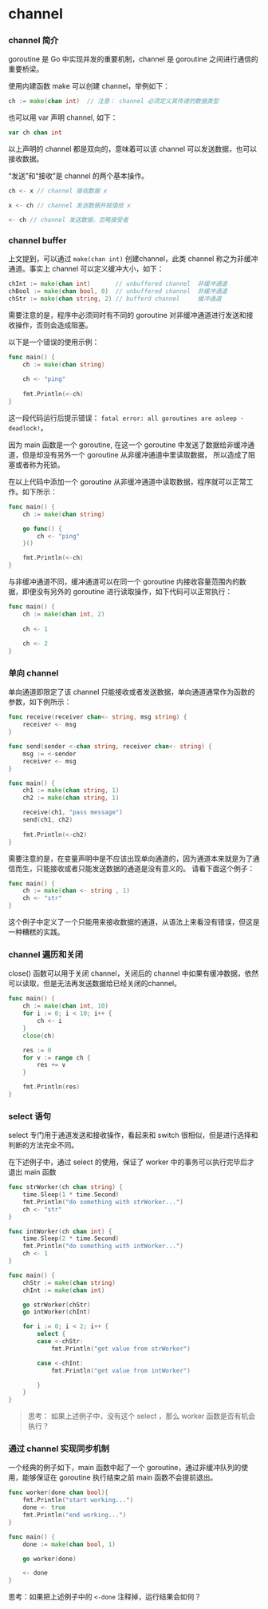 # channel

### channel 简介
goroutine 是 Go 中实现并发的重要机制，channel 是 goroutine 之间进行通信的重要桥梁。

使用内建函数 make 可以创建 channel，举例如下：
``` go
ch := make(chan int)  // 注意： channel 必须定义其传递的数据类型
```

也可以用 var 声明 channel, 如下： 
``` go
var ch chan int
``` 

以上声明的 channel 都是双向的，意味着可以该 channel 可以发送数据，也可以接收数据。

“发送”和“接收”是 channel 的两个基本操作。
```go 
ch <- x // channel 接收数据 x

x <- ch // channel 发送数据并赋值给 x

<- ch // channel 发送数据，忽略接受者
```

### channel buffer

上文提到，可以通过  `make(chan int)` 创建channel，此类 channel 称之为非缓冲通道。事实上 channel 可以定义缓冲大小，如下：
 
``` go
chInt := make(chan int)       // unbuffered channel  非缓冲通道
chBool := make(chan bool, 0)  // unbuffered channel  非缓冲通道
chStr := make(chan string, 2) // bufferd channel     缓冲通道
```

需要注意的是，程序中必须同时有不同的 goroutine 对非缓冲通道进行发送和接收操作，否则会造成阻塞。

以下是一个错误的使用示例：
``` go
func main() {
	ch := make(chan string)
	
	ch <- "ping"
	
	fmt.Println(<-ch)
}
```
这一段代码运行后提示错误： `fatal error: all goroutines are asleep - deadlock!`。

因为 main 函数是一个 goroutine, 在这一个 goroutine 中发送了数据给非缓冲通道，但是却没有另外一个 goroutine 从非缓冲通道中里读取数据，
所以造成了阻塞或者称为死锁。

在以上代码中添加一个 goroutine 从非缓冲通道中读取数据，程序就可以正常工作。如下所示： 
``` go
func main() {
	ch := make(chan string)

	go func() {
		ch <- "ping"
	}()

	fmt.Println(<-ch)
}
```

与非缓冲通道不同，缓冲通道可以在同一个 goroutine 内接收容量范围内的数据，即便没有另外的 goroutine 进行读取操作，如下代码可以正常执行：
``` go
func main() {
	ch := make(chan int, 2)
	
	ch <- 1
	
	ch <- 2
}
```

### 单向 channel

单向通道即限定了该 channel 只能接收或者发送数据，单向通道通常作为函数的参数，如下例所示： 
``` go
func receive(receiver chan<- string, msg string) {
	receiver <- msg
}

func send(sender <-chan string, receiver chan<- string) {
	msg := <-sender
	receiver <- msg
}

func main() {
	ch1 := make(chan string, 1)
	ch2 := make(chan string, 1)

	receive(ch1, "pass message")
	send(ch1, ch2)
	
	fmt.Println(<-ch2)
}
```

需要注意的是，在变量声明中是不应该出现单向通道的，因为通道本来就是为了通信而生，只能接收或者只能发送数据的通道是没有意义的。
请看下面这个例子：
``` go
func main() {
	ch := make(chan <- string , 1)
	ch <- "str"
}
```
这个例子中定义了一个只能用来接收数据的通道，从语法上来看没有错误，但这是一种糟糕的实践。

### channel 遍历和关闭

close() 函数可以用于关闭 channel，关闭后的 channel 中如果有缓冲数据，依然可以读取，但是无法再发送数据给已经关闭的channel。

``` go
func main() {
	ch := make(chan int, 10)
	for i := 0; i < 10; i++ {
		ch <- i
	}
	close(ch)

	res := 0
	for v := range ch {
		res += v
	}

	fmt.Println(res)
}
```

### select 语句

select 专门用于通道发送和接收操作，看起来和 switch 很相似，但是进行选择和判断的方法完全不同。

在下述例子中，通过 select 的使用，保证了 worker 中的事务可以执行完毕后才退出 main 函数
``` go
func strWorker(ch chan string) {
	time.Sleep(1 * time.Second)
	fmt.Println("do something with strWorker...")
	ch <- "str"
}

func intWorker(ch chan int) {
	time.Sleep(2 * time.Second)
	fmt.Println("do something with intWorker...")
	ch <- 1
}

func main() {
	chStr := make(chan string)
	chInt := make(chan int)

	go strWorker(chStr)
	go intWorker(chInt)

	for i := 0; i < 2; i++ {
		select {
		case <-chStr:
			fmt.Println("get value from strWorker")

		case <-chInt:
			fmt.Println("get value from intWorker")

		}
	}
}
```

> 思考： 如果上述例子中，没有这个 select ，那么 worker 函数是否有机会执行？

### 通过 channel 实现同步机制
一个经典的例子如下，main 函数中起了一个 goroutine，通过非缓冲队列的使用，能够保证在 goroutine 执行结束之前 main 函数不会提前退出。

``` go
func worker(done chan bool){
	fmt.Println("start working...")
	done <- true
	fmt.Println("end working...")
}

func main() {
    done := make(chan bool, 1)

    go worker(done)

    <- done
}
```

思考：如果把上述例子中的 `<-done` 注释掉，运行结果会如何？

